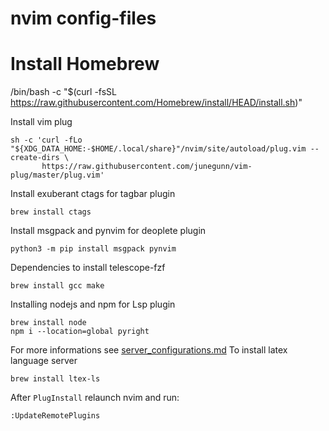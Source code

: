 # nvim config-files

# Install Homebrew
/bin/bash -c "$(curl -fsSL https://raw.githubusercontent.com/Homebrew/install/HEAD/install.sh)"

Install vim plug
```
sh -c 'curl -fLo "${XDG_DATA_HOME:-$HOME/.local/share}"/nvim/site/autoload/plug.vim --create-dirs \
       https://raw.githubusercontent.com/junegunn/vim-plug/master/plug.vim'
```
Install exuberant ctags for tagbar plugin
```
brew install ctags
```
Install msgpack and pynvim for deoplete plugin
```
python3 -m pip install msgpack pynvim
```

Dependencies to install telescope-fzf
```
brew install gcc make
```

Installing nodejs and npm for Lsp plugin
```
brew install node
npm i --location=global pyright
```
For more informations see [server_configurations.md](https://github.com/neovim/nvim-lspconfig/blob/master/doc/server_configurations.md)
To install latex language server
```
brew install ltex-ls
```
After ```PlugInstall``` relaunch nvim and run:
```
:UpdateRemotePlugins
```
